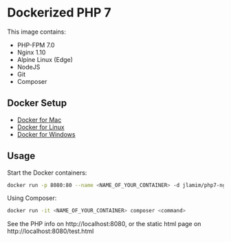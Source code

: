 Dockerized PHP 7
==============================================
This image contains:
- PHP-FPM 7.0
- Nginx 1.10
- Alpine Linux (Edge)
- NodeJS
- Git
- Composer

Docker Setup
----
- [Docker for Mac](https://docs.docker.com/docker-for-mac/)
- [Docker for Linux](https://docs.docker.com/engine/installation/linux/)
- [Docker for Windows](https://docs.docker.com/docker-for-windows/)

Usage
-----
Start the Docker containers:

```bash
docker run -p 8080:80 --name <NAME_OF_YOUR_CONTAINER> -d jlamim/php7-nginx
```

Using Composer:
```bash
docker run -it <NAME_OF_YOUR_CONTAINER> composer <command>
```

See the PHP info on http://localhost:8080, or the static html page on http://localhost:8080/test.html
